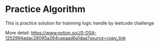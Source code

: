 
# Practice Algorithm

This is practice solution for trainning logic handle by leetcode challenge

More detail: https://www.notion.so/JS-DSA-1252994adac28095a264caeaad6a1daa?source=copy_link


